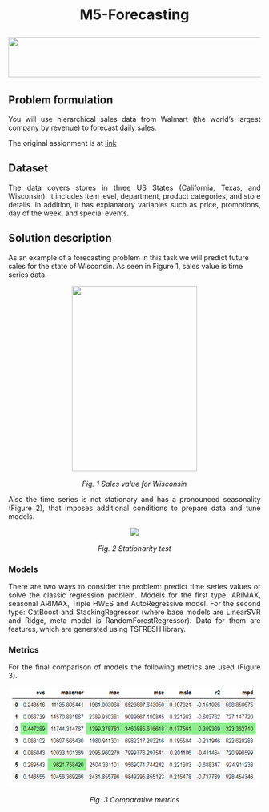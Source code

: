 # <p align="center">M5-Forecasting</p> 

<p align="center">
  <img src=https://img.golos.io/proxy/http://lk.aldmi.ru/wp-content/uploads/2016/04/Divider_03-1.png width="600" height="80">
</p>

## Problem formulation

<p align="justify"> You will use hierarchical sales data from Walmart (the world’s largest company by revenue) to forecast daily sales. </p>

The original assignment is at [link](https://www.kaggle.com/c/m5-forecasting-accuracy/overview)

## Dataset
<p align="justify"> The data covers stores in three US States (California, Texas, and Wisconsin). It includes item level, department, product categories, and store details. In addition, it has explanatory variables such as price, promotions, day of the week, and special events.</p>

## Solution description

As an example of a forecasting problem in this task we will predict future sales for the state of Wisconsin. As seen in Figure 1, sales value is time series data.

<p align="center">
  <img src=pictures/target_balance.png?raw=true "Sales value for Wisconsin" width="250" height="370">
</p>

*<p align="center">Fig. 1 Sales value for Wisconsin</p>* 
                
<p align="justify">Also the time series is not stationary and has a pronounced seasonality (Figure 2), that imposes additional conditions to prepare data and tune models.</p>

<p align="center">
  <img src=pictures/missing_values.PNG?raw=true "% Stationarity test">
</p> 

*<p align="center">Fig. 2 Stationarity test</p>*

### Models
<p align="justify">There are two ways to consider the problem: predict time series values or solve the classic regression problem. Models for the first type: ARIMAX, seasonal ARIMAX, Triple HWES and AutoRegressive model. For the second type: CatBoost and StackingRegressor (where base models are LinearSVR and Ridge, meta model is RandomForestRegressor). Data for them are features, which are generated using TSFRESH library.  
</p>

### Metrics
<p align="justify">For the final comparison of models the following metrics are used (Figure 3).</p>

<p align="center">
  <img src=pictures/metrics.PNG?raw=true "Metrics" width="500" height="200">
</p>

*<p align="center">Fig. 3 Сomparative metrics </p>* 
